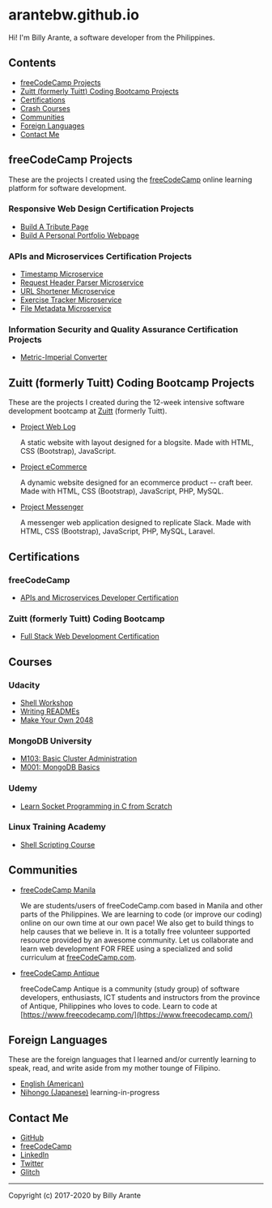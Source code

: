 # arantebw.github.io

Hi! I'm Billy Arante, a software developer from the Philippines.

## Contents

- [freeCodeCamp Projects](#fcc)
- [Zuitt (formerly Tuitt) Coding Bootcamp Projects](#zuitt)
- [Certifications](#cert)
- [Crash Courses](#course)
- [Communities](#community)
- [Foreign Languages](#languages)
- [Contact Me](#contact)

## freeCodeCamp Projects <span id="fcc"></span>

These are the projects I created using the [freeCodeCamp](https://www.freecodecamp.org/) online learning platform for software development.

### Responsive Web Design Certification Projects

- [Build A Tribute Page](https://arantebw.github.io/tribute/)
- [Build A Personal Portfolio Webpage](https://arantebw.github.io/portfolio/)

### APIs and Microservices Certification Projects

- [Timestamp Microservice](https://abw-timestamp-microservice.herokuapp.com/)
- [Request Header Parser Microservice](https://abw-request-header-parser.herokuapp.com/)
- [URL Shortener Microservice](https://abw-url-shortener-microservice.herokuapp.com/)
- [Exercise Tracker Microservice](https://abw-exercise-tracker.herokuapp.com/)
- [File Metadata Microservice](https://abw-file-metadata-microservice.herokuapp.com/)

### Information Security and Quality Assurance Certification Projects

- [Metric-Imperial Converter](https://abw-metric-imperial-converter.herokuapp.com/)

## Zuitt (formerly Tuitt) Coding Bootcamp Projects <span id="zuitt"></span>

These are the projects I created during the 12-week intensive software development bootcamp at [Zuitt](https://zuitt.co/) (formerly Tuitt).

- [Project Web Log](#)  

  A static website with layout designed for a blogsite. Made with HTML, CSS (Bootstrap), JavaScript.

- [Project eCommerce](#)  

  A dynamic website designed for an ecommerce product -- craft beer. Made with HTML, CSS (Bootstrap), JavaScript, PHP, MySQL.

- [Project Messenger](#)  

  A messenger web application designed to replicate Slack. Made with HTML, CSS (Bootstrap), JavaScript, PHP, MySQL, Laravel.

## Certifications <span id="cert"></span>

### freeCodeCamp

- [APIs and Microservices Developer Certification](https://www.freecodecamp.org/certification/arantebw/apis-and-microservices)

### Zuitt (formerly Tuitt) Coding Bootcamp

- [Full Stack Web Development Certification](#)

## Courses <span id="course"></span>

### Udacity

- [Shell Workshop](https://www.udacity.com/course/shell-workshop--ud206)
- [Writing READMEs](https://www.udacity.com/course/writing-readmes--ud777)
- [Make Your Own 2048](#)

### MongoDB University

- [M103: Basic Cluster Administration](http://university.mongodb.com/course_completion/f67a25e8-6bce-4d74-bb8a-6c22c0ed34f3)
- [M001: MongoDB Basics](http://university.mongodb.com/course_completion/7e34ad85-bee8-4e82-aaca-d0769f054ab8)

### Udemy

- [Learn Socket Programming in C from Scratch](https://www.udemy.com/certificate/UC-91C374JE/)

### Linux Training Academy

- [Shell Scripting Course](https://courses.linuxtrainingacademy.com/course/shell-scripting-discover-how-to-automate-command-line-tasks/)

## Communities <span id="community"></span>

- [freeCodeCamp Manila](https://www.facebook.com/groups/free.code.camp.manila/)  

  We are students/users of freeCodeCamp.com based in Manila and other parts of the Philippines. We are learning to code (or improve our coding) online on our own time at our own pace! We also get to build things to help causes that we believe in. It is a totally free volunteer supported resource provided by an awesome community. Let us collaborate and learn web development FOR FREE using a specialized and solid curriculum at [freeCodeCamp.com](https://www.freecodecamp.com/).

- [freeCodeCamp Antique](https://www.facebook.com/groups/free.code.camp.antique/)  

  freeCodeCamp Antique is a community (study group) of software developers, enthusiasts, ICT students and instructors from the province of Antique, Philippines who loves to code. Learn to code at [https://www.freecodecamp.com/](https://www.freecodecamp.com/)

## Foreign Languages <span id="languages"></span>

These are the foreign languages that I learned and/or currently learning to speak, read, and write aside from my mother tounge of Filipino.

- [English (American)](#)
- [Nihongo (Japanese)](#) learning-in-progress

## Contact Me <span id="contact"></span>

- [GitHub](https://github.com/arantebw)
- [freeCodeCamp](https://www.freecodecamp.org/arantebw)
- [LinkedIn](https://www.linkedin.com/in/billyarante/)
- [Twitter](https://twitter.com/arantebw)
- [Glitch](https://glitch.com/@arantebw)

---

Copyright (c) 2017-2020 by Billy Arante

